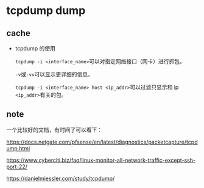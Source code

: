 # tcpdump dump

## cache

* tcpdump 的使用

    `tcpdump -i <interface_name>`可以对指定网络接口（网卡）进行抓包。

    `-v`或`-vv`可以显示更详细的信息。

    `tcpdump -i <interface_name> host <ip_addr>`可以过滤只显示和 ip `<ip_addr>`有关的包。

## note

一个比较好的文档，有时间了可以看下：

<https://docs.netgate.com/pfsense/en/latest/diagnostics/packetcapture/tcpdump.html>

<https://www.cyberciti.biz/faq/linux-monitor-all-network-traffic-except-ssh-port-22/>

<https://danielmiessler.com/study/tcpdump/>
